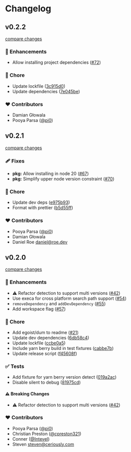 # Changelog


## v0.2.2

[compare changes](https://github.com/unjs/nypm/compare/v0.2.1...v0.2.2)


### 🚀 Enhancements

  - Allow installing project dependencies ([#72](https://github.com/unjs/nypm/pull/72))

### 🏡 Chore

  - Update lockfile ([3c915d0](https://github.com/unjs/nypm/commit/3c915d0))
  - Update dependencies ([7e045be](https://github.com/unjs/nypm/commit/7e045be))

### ❤️  Contributors

- Damian Głowala 
- Pooya Parsa ([@pi0](http://github.com/pi0))

## v0.2.1

[compare changes](https://github.com/unjs/nypm/compare/v0.2.0...v0.2.1)


### 🩹 Fixes

  - **pkg:** Allow installing in node 20 ([#67](https://github.com/unjs/nypm/pull/67))
  - **pkg:** Simplify upper node version constraint ([#70](https://github.com/unjs/nypm/pull/70))

### 🏡 Chore

  - Update dev deps ([e975b93](https://github.com/unjs/nypm/commit/e975b93))
  - Format with prettier ([b5d55ff](https://github.com/unjs/nypm/commit/b5d55ff))

### ❤️  Contributors

- Pooya Parsa ([@pi0](http://github.com/pi0))
- Damian Głowala 
- Daniel Roe <daniel@roe.dev>

## v0.2.0

[compare changes](https://github.com/unjs/nypm/compare/v0.1.0...v0.2.0)


### 🚀 Enhancements

  - ⚠️  Refactor detection to support multi versions ([#42](https://github.com/unjs/nypm/pull/42))
  - Use execa for cross platform search path support ([#54](https://github.com/unjs/nypm/pull/54))
  - `removeDependency` and `addDevDependency` ([#55](https://github.com/unjs/nypm/pull/55))
  - Add workspace flag ([#57](https://github.com/unjs/nypm/pull/57))

### 🏡 Chore

  - Add egoist/dum to readme ([#21](https://github.com/unjs/nypm/pull/21))
  - Update dev dependencies ([6db58c4](https://github.com/unjs/nypm/commit/6db58c4))
  - Update lockfile ([ccbe0a5](https://github.com/unjs/nypm/commit/ccbe0a5))
  - Include yarn berry build in test fixtures ([cabbe7b](https://github.com/unjs/nypm/commit/cabbe7b))
  - Update release script ([f45608f](https://github.com/unjs/nypm/commit/f45608f))

### ✅ Tests

  - Add fixture for yarn berry version detect ([019a2ac](https://github.com/unjs/nypm/commit/019a2ac))
  - Disable silent to debug ([81975cd](https://github.com/unjs/nypm/commit/81975cd))

#### ⚠️  Breaking Changes

  - ⚠️  Refactor detection to support multi versions ([#42](https://github.com/unjs/nypm/pull/42))

### ❤️  Contributors

- Pooya Parsa ([@pi0](http://github.com/pi0))
- Christian Preston ([@cpreston321](http://github.com/cpreston321))
- Conner ([@Intevel](http://github.com/Intevel))
- Steven <steven@ceriously.com>

